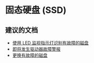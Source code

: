 
<properties
    pageTitle="Solid state drive(SSD)"
    description="固态硬盘 (SSD)"
    service="microsoft.storsimple"
    resource=""
    authors="divka78"
    displayOrder=""
    selfHelpType="generic"
    supportTopicIds="32295661"
    resourceTags=""
    productPesIds="15438"
    cloudEnvironments="public"
/>


# <a name="solid-state-drivessd"></a>固态硬盘 (SSD)

## <a name="recommended-documents"></a>**建议的文档**

- [使用 LED 监视指示灯识别有故障的磁盘]( https://docs.microsoft.com/azure/storsimple/storsimple-monitoring-indicators#disk-drive-indicator-leds-for-the-primary-enclosure-and-ebod-enclosure)<br>
- [即将发生驱动器故障警报](https://docs.microsoft.com/azure/storsimple/storsimple-manage-alerts#hardware-alerts)
- [更换有故障的磁盘](https://docs.microsoft.com/azure/storsimple/storsimple-disk-drive-replacement)

